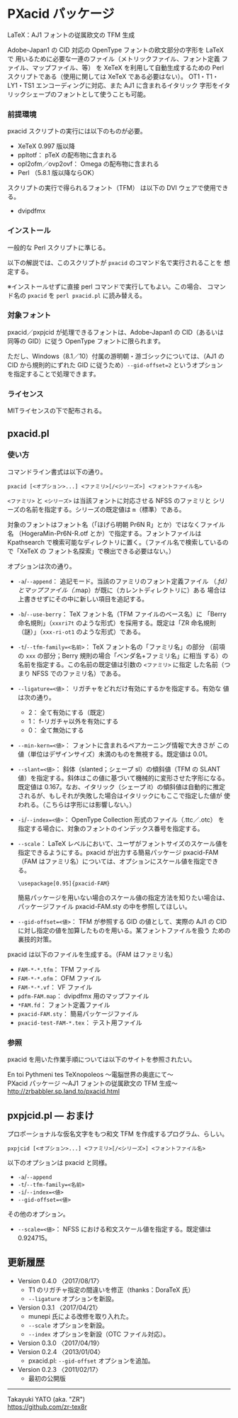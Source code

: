 PXacid パッケージ
=================

LaTeX：AJ1 フォントの従属欧文の TFM 生成

Adobe-Japan1 の CID 対応の OpenType フォントの欧文部分の字形を LaTeX で
用いるために必要な一連のファイル（メトリックファイル、フォント定義
ファイル、マップファイル、等） を XeTeX を利用して自動生成するための
Perl スクリプトである（使用に関しては XeTeX である必要はない）。
OT1・T1・LY1・TS1 エンコーディングに対応、また AJ1 に含まれるイタリック
字形をイタリックシェープのフォントとして使うことも可能。

### 前提環境

pxacid スクリプトの実行には以下のものが必要。

  * XeTeX 0.997 版以降
  * ppltotf： pTeX の配布物に含まれる
  * opl2ofm／ovp2ovf： Omega の配布物に含まれる
  * Perl （5.8.1 版以降ならOK）

スクリプトの実行で得られるフォント（TFM） は以下の DVI ウェアで使用できる。

  * dvipdfmx

### インストール

一般的な Perl スクリプトに準じる。

以下の解説では、このスクリプトが `pxacid` のコマンド名で実行されることを
想定する。

※インストールせずに直接 perl コマンドで実行してもよい。この場合、
コマンド名の `pxacid` を `perl pxacid.pl` に読み替える。

### 対象フォント

pxacid／pxpjcid が処理できるフォントは、Adobe-Japan1 の CID（あるいは
同等の GID）に従う OpenType フォントに限られます。

ただし、Windows（8.1／10）付属の游明朝・游ゴシックについては、（AJ1 の
CID から規則的にずれた GID に従うため）`--gid-offset=2` というオプション
を指定することで処理できます。

### ライセンス

MITライセンスの下で配布される。

pxacid.pl
---------

### 使い方

コマンドライン書式は以下の通り。

    pxacid [<オプション>...] <ファミリ>[/<シリーズ>] <フォントファイル名>

`<ファミリ>` と `<シリーズ>` は当該フォントに対応させる NFSS のファミリと
シリーズの名前を指定する。シリーズの既定値は `m`（標準）である。

対象のフォントはフォント名（「ほげら明朝 Pr6N R」とか）ではなくファイル名
（HogeraMin-Pr6N-R.otf とか）で指定する。フォントファイルは Kpathsearch
で検索可能なディレクトリに置く。（ファイル名で検索しているので「XeTeX の
フォント名探索」で検出できる必要はない。）

オプションは次の通り。

  * `-a`/`--append`： 追記モード。当該のファミリのフォント定義ファイル
    （*.fd）とマップファイル（*.map）が既に（カレントディレクトリに）ある
    場合は上書きせずにその中に新しい項目を追記する。
  * `-b`/`--use-berry`： TeX フォント名（TFM ファイルのベース名）に
    「Berry 命名規則」（`xxxri7t` のような形式）を採用する。既定は「ZR
    命名規則（謎）」（`xxx-ri-ot1` のような形式）である。
  * `-t`/`--tfm-family=<名前>`： TeX フォント名の「ファミリ名」の部分
    （前項の `xxx` の部分；Berry 規則の場合「ベンダ名+ファミリ名」に相当
    する）の名前を指定する。この名前の既定値は引数の `<ファミリ>` に指定
    した名前（つまり NFSS でのファミリ名）である。
  * `--ligature=<値>`： リガチャをどれだけ有効にするかを指定する。有効な
    値は次の通り。
      - 2： 全て有効にする（既定）
      - 1： f-リガチャ以外を有効にする
      - 0： 全て無効にする
  * `--min-kern=<値>`： フォントに含まれるペアカーニング情報で大きさが
    この値（単位はデザインサイズ）未満のものを無視する。既定値は 0.01。
  * `--slant=<値>`： 斜体（slanted；シェープ sl）の傾斜値（TFM の SLANT
    値）を指定する。斜体はこの値に基づいて機械的に変形させた字形になる。
    既定値は 0.167。なお、イタリック（シェープ it）の傾斜値は自動的に推定
    されるが、もしそれが失敗した場合はイタリックにもここで指定した値が
    使われる。（こちらは字形には影響しない。）
  * `-i`/`--index=<値>`：  OpenType Collection 形式のファイル（.ttc／.otc）
    を指定する場合に、対象のフォントのインデックス番号を指定する。
  * `--scale`： LaTeX レベルにおいて、ユーザがフォントサイズのスケール値を
    指定できるようにする。pxacid が出力する簡易パッケージ pxacid-FAM（FAM
    はファミリ名）については、オプションにスケール値を指定できる。

        \usepackage[0.95]{pxacid-FAM}

    簡易パッケージを用いない場合のスケール値の指定方法を知りたい場合は、
    パッケージファイル pxacid-FAM.sty の中を参照してほしい。
  * `--gid-offset=<値>`： TFM が参照する GID の値として、実際の AJ1 の
    CID に対し指定の値を加算したものを用いる。某フォントファイルを扱う
    ための裏技的対策。

pxacid は以下のファイルを生成する。（FAM はファミリ名）

  * `FAM-*-*.tfm`： TFM ファイル
  * `FAM-*-*.ofm`： OFM ファイル
  * `FAM-*-*.vf`： VF ファイル
  * `pdfm-FAM.map`： dvipdfmx 用のマップファイル
  * `*FAM.fd`： フォント定義ファイル
  * `pxacid-FAM.sty`： 簡易パッケージファイル
  * `pxacid-test-FAM-*.tex`： テスト用ファイル

### 参照

pxacid を用いた作業手順については以下のサイトを参照されたい。

En toi Pythmeni tes TeXnopoleos ～電脳世界の奥底にて～  
PXacid パッケージ ～AJ1 フォントの従属欧文の TFM 生成～  
http://zrbabbler.sp.land.to/pxacid.html

pxpjcid.pl ― おまけ
--------------------

プロポーショナルな仮名文字をもつ和文 TFM を作成するプログラム、らしい。

    pxpjcid [<オプション>...] <ファミリ>[/<シリーズ>] <フォントファイル名>

以下のオプションは pxacid と同様。

  * `-a`/`--append`
  * `-t`/`--tfm-family=<名前>`
  * `-i`/`--index=<値>`
  * `--gid-offset=<値>`

その他のオプション。

  * `--scale=<値>`： NFSS における和文スケール値を指定する。既定値は
    0.924715。

更新履歴
--------

  * Version 0.4.0 〈2017/08/17〉
      - T1 のリガチャ指定の間違いを修正（thanks：DoraTeX 氏）
      - `--ligature` オプションを新設。
  * Version 0.3.1 〈2017/04/21〉
      - munepi 氏による改修を取り入れた。
      - `--scale` オプションを新設。
      - `--index` オプションを新設（OTC ファイル対応）。
  * Version 0.3.0 〈2017/04/19〉
  * Version 0.2.4 〈2013/01/04〉
      - pxacid.pl: `--gid-offset` オプションを追加。
  * Version 0.2.3 〈2011/02/17〉
      - 最初の公開版

--------------------
Takayuki YATO (aka. "ZR")  
https://github.com/zr-tex8r

